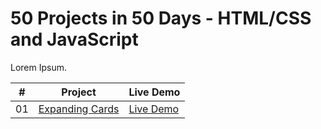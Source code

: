 # 50 Projects in 50 Days - HTML/CSS and JavaScript

Lorem Ipsum.

|  #  | Project                                                                                                                     | Live Demo                                                                         |
| :-: | --------------------------------------------------------------------------------------------------------------------------- | --------------------------------------------------------------------------------- |
| 01  | [Expanding Cards](https://github.com/bradtraversy/50projects50days/tree/master/expanding-cards)                             | [Live Demo](https://sad-wright-151ea6.netlify.app/)               |
